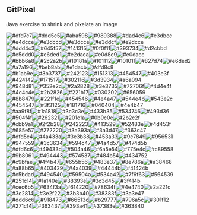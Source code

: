 ## GitPixel

Java exercise to shrink and pixelate an image

![#dfd7c7](https://placehold.co/10x10/dfd7c7/dfd7c7.png)![#ddd5c5](https://placehold.co/10x10/ddd5c5/ddd5c5.png)![#aba598](https://placehold.co/10x10/aba598/aba598.png)![#989388](https://placehold.co/10x10/989388/989388.png)![#dad4c6](https://placehold.co/10x10/dad4c6/dad4c6.png)![#e3dbcc](https://placehold.co/10x10/e3dbcc/e3dbcc.png)![#e4dcce](https://placehold.co/10x10/e4dcce/e4dcce.png)![#e3dccd](https://placehold.co/10x10/e3dccd/e3dccd.png)![#e3dcce](https://placehold.co/10x10/e3dcce/e3dcce.png)![#e3ddcf](https://placehold.co/10x10/e3ddcf/e3ddcf.png)![#e2dcce](https://placehold.co/10x10/e2dcce/e2dcce.png)<br>![#ddd4c3](https://placehold.co/10x10/ddd4c3/ddd4c3.png)![#645f57](https://placehold.co/10x10/645f57/645f57.png)![#141315](https://placehold.co/10x10/141315/141315.png)![#0f0f11](https://placehold.co/10x10/0f0f11/0f0f11.png)![#393734](https://placehold.co/10x10/393734/393734.png)![#d2cbbd](https://placehold.co/10x10/d2cbbd/d2cbbd.png)![#e5ddd0](https://placehold.co/10x10/e5ddd0/e5ddd0.png)![#e6ded1](https://placehold.co/10x10/e6ded1/e6ded1.png)![#e2daca](https://placehold.co/10x10/e2daca/e2daca.png)![#e0d8c9](https://placehold.co/10x10/e0d8c9/e0d8c9.png)![#e0dacc](https://placehold.co/10x10/e0dacc/e0dacc.png)<br>![#bbb6a8](https://placehold.co/10x10/bbb6a8/bbb6a8.png)![#2c2a2b](https://placehold.co/10x10/2c2a2b/2c2a2b.png)![#19181a](https://placehold.co/10x10/19181a/19181a.png)![#101112](https://placehold.co/10x10/101112/101112.png)![#101011](https://placehold.co/10x10/101011/101011.png)![#827d74](https://placehold.co/10x10/827d74/827d74.png)![#e6ded2](https://placehold.co/10x10/e6ded2/e6ded2.png)![#a7a196](https://placehold.co/10x10/a7a196/a7a196.png)![#beb8ab](https://placehold.co/10x10/beb8ab/beb8ab.png)![#e1dacb](https://placehold.co/10x10/e1dacb/e1dacb.png)![#dfd8c8](https://placehold.co/10x10/dfd8c8/dfd8c8.png)<br>![#b1ab9e](https://placehold.co/10x10/b1ab9e/b1ab9e.png)![#3b3737](https://placehold.co/10x10/3b3737/3b3737.png)![#242123](https://placehold.co/10x10/242123/242123.png)![#151313](https://placehold.co/10x10/151313/151313.png)![#454547](https://placehold.co/10x10/454547/454547.png)![#403e3f](https://placehold.co/10x10/403e3f/403e3f.png)![#424142](https://placehold.co/10x10/424142/424142.png)![#171517](https://placehold.co/10x10/171517/171517.png)![#302116](https://placehold.co/10x10/302116/302116.png)![#3d3934](https://placehold.co/10x10/3d3934/3d3934.png)![#a6a094](https://placehold.co/10x10/a6a094/a6a094.png)<br>![#948d81](https://placehold.co/10x10/948d81/948d81.png)![#352e2c](https://placehold.co/10x10/352e2c/352e2c.png)![#2a2828](https://placehold.co/10x10/2a2828/2a2828.png)![#3e3735](https://placehold.co/10x10/3e3735/3e3735.png)![#72706f](https://placehold.co/10x10/72706f/72706f.png)![#4d4e4f](https://placehold.co/10x10/4d4e4f/4d4e4f.png)![#4c4c4e](https://placehold.co/10x10/4c4c4e/4c4c4e.png)![#2b2826](https://placehold.co/10x10/2b2826/2b2826.png)![#221b17](https://placehold.co/10x10/221b17/221b17.png)![#030202](https://placehold.co/10x10/030202/030202.png)![#656059](https://placehold.co/10x10/656059/656059.png)<br>![#8b8479](https://placehold.co/10x10/8b8479/8b8479.png)![#221f1e](https://placehold.co/10x10/221f1e/221f1e.png)![#454546](https://placehold.co/10x10/454546/454546.png)![#4e4a47](https://placehold.co/10x10/4e4a47/4e4a47.png)![#544e4b](https://placehold.co/10x10/544e4b/544e4b.png)![#543e2c](https://placehold.co/10x10/543e2c/543e2c.png)![#454547](https://placehold.co/10x10/454547/454547.png)![#3f3125](https://placehold.co/10x10/3f3125/3f3125.png)![#181716](https://placehold.co/10x10/181716/181716.png)![#040404](https://placehold.co/10x10/040404/040404.png)![#4e4b47](https://placehold.co/10x10/4e4b47/4e4b47.png)<br>![#aa9f8f](https://placehold.co/10x10/aa9f8f/aa9f8f.png)![#1a1818](https://placehold.co/10x10/1a1818/1a1818.png)![#3c3c3e](https://placehold.co/10x10/3c3c3e/3c3c3e.png)![#433b35](https://placehold.co/10x10/433b35/433b35.png)![#534746](https://placehold.co/10x10/534746/534746.png)![#493d36](https://placehold.co/10x10/493d36/493d36.png)![#504f4f](https://placehold.co/10x10/504f4f/504f4f.png)![#262321](https://placehold.co/10x10/262321/262321.png)![#201c1a](https://placehold.co/10x10/201c1a/201c1a.png)![#0b0c0e](https://placehold.co/10x10/0b0c0e/0b0c0e.png)![#2b2c2f](https://placehold.co/10x10/2b2c2f/2b2c2f.png)<br>![#cbb9a1](https://placehold.co/10x10/cbb9a1/cbb9a1.png)![#2f2b28](https://placehold.co/10x10/2f2b28/2f2b28.png)![#242223](https://placehold.co/10x10/242223/242223.png)![#413529](https://placehold.co/10x10/413529/413529.png)![#52483e](https://placehold.co/10x10/52483e/52483e.png)![#4d453f](https://placehold.co/10x10/4d453f/4d453f.png)![#685e57](https://placehold.co/10x10/685e57/685e57.png)![#272220](https://placehold.co/10x10/272220/272220.png)![#3a393a](https://placehold.co/10x10/3a393a/3a393a.png)![#3a3d47](https://placehold.co/10x10/3a3d47/3a3d47.png)![#363c47](https://placehold.co/10x10/363c47/363c47.png)<br>![#dfd5c4](https://placehold.co/10x10/dfd5c4/dfd5c4.png)![#4a433a](https://placehold.co/10x10/4a433a/4a433a.png)![#3e3b38](https://placehold.co/10x10/3e3b38/3e3b38.png)![#453a33](https://placehold.co/10x10/453a33/453a33.png)![#9c7849](https://placehold.co/10x10/9c7849/9c7849.png)![#956531](https://placehold.co/10x10/956531/956531.png)![#947559](https://placehold.co/10x10/947559/947559.png)![#3c3634](https://placehold.co/10x10/3c3634/3c3634.png)![#594c47](https://placehold.co/10x10/594c47/594c47.png)![#4a4d57](https://placehold.co/10x10/4a4d57/4a4d57.png)![#474d5b](https://placehold.co/10x10/474d5b/474d5b.png)<br>![#dfd6c6](https://placehold.co/10x10/dfd6c6/dfd6c6.png)![#49433c](https://placehold.co/10x10/49433c/49433c.png)![#504a46](https://placehold.co/10x10/504a46/504a46.png)![#6a5e54](https://placehold.co/10x10/6a5e54/6a5e54.png)![#775e4c](https://placehold.co/10x10/775e4c/775e4c.png)![#c89558](https://placehold.co/10x10/c89558/c89558.png)![#9b8061](https://placehold.co/10x10/9b8061/9b8061.png)![#494443](https://placehold.co/10x10/494443/494443.png)![#574537](https://placehold.co/10x10/574537/574537.png)![#484b54](https://placehold.co/10x10/484b54/484b54.png)![#434752](https://placehold.co/10x10/434752/434752.png)<br>![#c9bfae](https://placehold.co/10x10/c9bfae/c9bfae.png)![#4f4b47](https://placehold.co/10x10/4f4b47/4f4b47.png)![#655b56](https://placehold.co/10x10/655b56/655b56.png)![#483e37](https://placehold.co/10x10/483e37/483e37.png)![#8e786a](https://placehold.co/10x10/8e786a/8e786a.png)![#a38468](https://placehold.co/10x10/a38468/a38468.png)![#a88b65](https://placehold.co/10x10/a88b65/a88b65.png)![#403429](https://placehold.co/10x10/403429/403429.png)![#4a4039](https://placehold.co/10x10/4a4039/4a4039.png)![#44444b](https://placehold.co/10x10/44444b/44444b.png)![#41424b](https://placehold.co/10x10/41424b/41424b.png)<br>![#c5bdad](https://placehold.co/10x10/c5bdad/c5bdad.png)![#494540](https://placehold.co/10x10/494540/494540.png)![#59504a](https://placehold.co/10x10/59504a/59504a.png)![#534a42](https://placehold.co/10x10/534a42/534a42.png)![#7f6f63](https://placehold.co/10x10/7f6f63/7f6f63.png)![#564539](https://placehold.co/10x10/564539/564539.png)![#251c14](https://placehold.co/10x10/251c14/251c14.png)![#1a140e](https://placehold.co/10x10/1a140e/1a140e.png)![#38393e](https://placehold.co/10x10/38393e/38393e.png)![#3c3d45](https://placehold.co/10x10/3c3d45/3c3d45.png)![#3f414b](https://placehold.co/10x10/3f414b/3f414b.png)<br>![#cec6b5](https://placehold.co/10x10/cec6b5/cec6b5.png)![#634f3a](https://placehold.co/10x10/634f3a/634f3a.png)![#614220](https://placehold.co/10x10/614220/614220.png)![#78634f](https://placehold.co/10x10/78634f/78634f.png)![#4e4740](https://placehold.co/10x10/4e4740/4e4740.png)![#2a221c](https://placehold.co/10x10/2a221c/2a221c.png)![#3c2814](https://placehold.co/10x10/3c2814/3c2814.png)![#3e2f22](https://placehold.co/10x10/3e2f22/3e2f22.png)![#3b3b40](https://placehold.co/10x10/3b3b40/3b3b40.png)![#38383f](https://placehold.co/10x10/38383f/38383f.png)![#3a3e47](https://placehold.co/10x10/3a3e47/3a3e47.png)<br>![#ddd6c6](https://placehold.co/10x10/ddd6c6/ddd6c6.png)![#918473](https://placehold.co/10x10/918473/918473.png)![#66513c](https://placehold.co/10x10/66513c/66513c.png)![#b29777](https://placehold.co/10x10/b29777/b29777.png)![#796a5c](https://placehold.co/10x10/796a5c/796a5c.png)![#301f12](https://placehold.co/10x10/301f12/301f12.png)![#271c14](https://placehold.co/10x10/271c14/271c14.png)![#363437](https://placehold.co/10x10/363437/363437.png)![#393a41](https://placehold.co/10x10/393a41/393a41.png)![#37383e](https://placehold.co/10x10/37383e/37383e.png)![#363840](https://placehold.co/10x10/363840/363840.png)<br>
